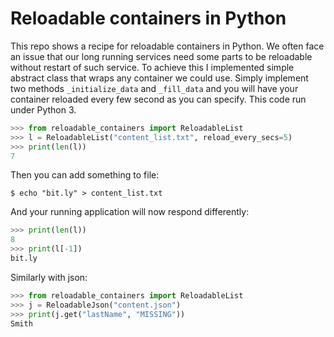 # Reloadable containers in Python
This repo shows a recipe for reloadable containers in Python. We often face an issue that our long running services need some parts to be reloadable without restart of such service. To achieve this I implemented simple abstract class that wraps any container we could use. Simply implement two methods `_initialize_data` and `_fill_data` and you will have your container reloaded every few second as you can specify. This code run under Python 3. 

```python
>>> from reloadable_containers import ReloadableList
>>> l = ReloadableList("content_list.txt", reload_every_secs=5)
>>> print(len(l))
7
```

Then you can add something to file:
```
$ echo "bit.ly" > content_list.txt
```

And your running application will now respond differently:
```python
>>> print(len(l))
8
>>> print(l[-1])
bit.ly
```

Similarly with json:
```python
>>> from reloadable_containers import ReloadableList
>>> j = ReloadableJson("content.json")
>>> print(j.get("lastName", "MISSING"))
Smith
```